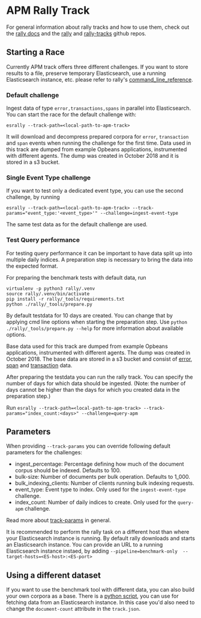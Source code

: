 # APM Rally Track

For general information about rally tracks and how to use them, 
check out the [rally docs](https://esrally.readthedocs.io/en/stable/index.html)
and the [rally](https://github.com/elastic/rally) and [rally-tracks](https://github.com/elastic/rally-tracks) github 
repos.

## Starting a Race

Currently APM track offers three different challenges. 
If you want to store results to a file, preserve temporary Elasticsearch, use a running Elasticsearch instance, etc. 
please refer to rally's [command_line_reference](https://esrally.readthedocs.io/en/stable/command_line_reference.html#command-line-flags).

### Default challenge
Ingest data of type `error,transactions,spans` in parallel into Elasticsearch.
You can start the race for the default challenge with:

```esrally --track-path=<local-path-to-apm-track>```

It will download and decompress prepared corpora for `error`, `transaction` and `span` events when running the challenge 
for the first time. Data used in this track are dumped from example Opbeans applications, instrumented with different agents.
The dump was created in October 2018 and it is stored in a s3 bucket.

### Single Event Type challenge
If you want to test only a dedicated event type, you can use the second challenge, by running 

```esrally --track-path=<local-path-to-apm-track> --track-params="event_type:'<event_type>'" --challenge=ingest-event-type```

The same test data as for the default challenge are used.

### Test Query performance
For testing query performance it can be important to have data split up into multiple daily indices. A preparation step 
is necessary to bring the data into the expected format.

For preparing the benchmark tests with default data, run 
```
virtualenv -p python3 rally/.venv
source rally/.venv/bin/activate
pip install -r rally/_tools/requirements.txt
python ./rally/_tools/prepare.py

```

By default testdata for 10 days are created. You can change that by applying cmd line options when starting the 
preparation step. Use `python ./rally/_tools/prepare.py --help` for more information about available options.

Base data used for this track are dumped from example Opbeans applications, instrumented with different agents. The dump was 
created in October 2018. The base data are stored in a s3 bucket and consist of [error](`http://benchmarks.elasticsearch.org.s3.amazonaws.com/corpora/apm/error_base.json.bzip2`), 
[span](`http://benchmarks.elasticsearch.org.s3.amazonaws.com/corpora/apm/span_base.json.bzip2`) and 
[transaction](`http://benchmarks.elasticsearch.org.s3.amazonaws.com/corpora/apm/transaction_base.json.bzip2`) data.


After preparing the testdata you can run the rally track.
You can specify the number of days for which data should be ingested. (Note: the number of days cannot be higher than 
the days for which you created data in the preparation step.)

Run `esrally --track-path=<local-path-to-apm-track> --track-params="index_count:<days>" --challenge=query-apm`


## Parameters
When providing `--track-params` you can override following default parameters for the challenges: 

* ingest_percentage: Percentage defining how much of the document corpus should be indexed. Defaults to 100. 
* bulk-size: Number of documents per bulk operation. Defaults to 1_000.
* bulk_indexing_clients: Number of clients running bulk indexing requests.
* event_type: Event type to index. Only used for the `ingest-event-type` challenge.
* index_count: Number of daily indices to create. Only used for the `query-apm` challenge.

Read more about [track-params](https://esrally.readthedocs.io/en/stable/command_line_reference.html#track-params) in general. 

It is recommended to perform the rally task on a different host than where your Elasticsearch instance is running. 
By default rally downloads and starts an Elasticsearch instance.
You can provide an URL to a running Elasticsearch instance instaed, by adding `--pipeline=benchmark-only 
--target-hosts=<ES-host>:<ES-port>`

## Using a different dataset
If you want to use the benchmark tool with different data, you can also build your own corpora as a base. 
There is a [python script](https://github.com/elastic/apm-server/blob/d7b9d5027dd6a296792aa5179c0eaff8374d62d8/rally/fetch_data.py), you can use for fetching data from an Elasticsearch instance.
In this case you'd also need to change the `document-count` attribute in the `track.json`.


